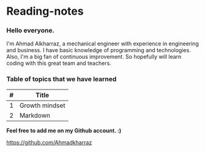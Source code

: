 # Reading-notes

### Hello everyone.
I'm Ahmad Alkharraz, a mechanical engineer with experience in engineering and business.
I have basic knowledge of programming and technologies. Also, I'm a big fan of continuous improvement.
So hopefully will learn coding with this great team and teachers.


### Table of topics that we have learned

| #  | Title |
| ------------- | ------------- |
| 1  | Growth mindset  |
| 2  | Markdown |




**Feel free to add me on my Github account. :)**

https://github.com/Ahmadkharraz
